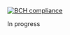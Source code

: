 [![BCH compliance](https://bettercodehub.com/edge/badge/shils/groovy-redis-script?branch=master)](https://bettercodehub.com/)

In progress
